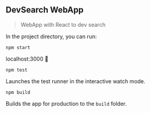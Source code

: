## DevSearch WebApp

> WebApp with React to dev search

In the project directory, you can run:

`npm start`

localhost:3000 :ship:

`npm test`

Launches the test runner in the interactive watch mode.

`npm build`

Builds the app for production to the `build` folder.